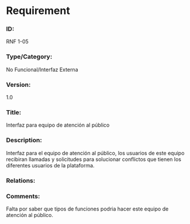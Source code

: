 # Requirement

### ID:

RNF 1-05

### Type/Category:

No Funcional/Interfaz Externa

### Version:

1.0

### Title:

Interfaz para equipo de atención al público

### Description:

Interfaz para el equipo de atención al público, los usuarios de este equipo recibiran llamadas y solicitudes para solucionar conflictos que tienen los diferentes usuarios de la plataforma.

### Relations:

### Comments:

Falta por saber que tipos de funciones podria hacer este equipo de atención al público.

